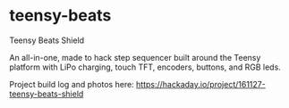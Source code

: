 # teensy-beats
Teensy Beats Shield

An all-in-one, made to hack step sequencer built around the Teensy platform with LiPo charging, touch TFT, encoders, buttons, and RGB leds.

Project build log and photos here:
https://hackaday.io/project/161127-teensy-beats-shield
